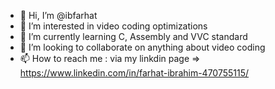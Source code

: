 - 👋 Hi, I’m @ibfarhat
- 👀 I’m interested in video coding optimizations 
- 🌱 I’m currently learning C, Assembly and VVC standard
- 💞️ I’m looking to collaborate on anything about video coding 
- 📫 How to reach me : via my linkdin page => https://www.linkedin.com/in/farhat-ibrahim-470755115/

<!---
ibfarhat/ibfarhat is a ✨ special ✨ repository because its `README.md` (this file) appears on your GitHub profile.
You can click the Preview link to take a look at your changes.
--->
